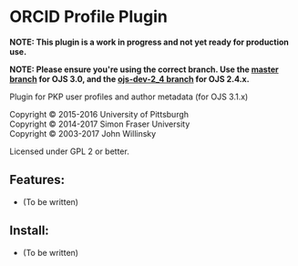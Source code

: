 # ORCID Profile Plugin

**NOTE: This plugin is a work in progress and not yet ready for production use.**

**NOTE: Please ensure you're using the correct branch. Use the [master branch](https://github.com/asmecher/orcidProfile/tree/master) for OJS 3.0, and the [ojs-dev-2_4 branch](https://github.com/asmecher/orcidProfile/tree/ojs-dev-2_4) for OJS 2.4.x.**

Plugin for PKP user profiles and author metadata (for OJS 3.1.x)

Copyright © 2015-2016 University of Pittsburgh
<br />Copyright © 2014-2017 Simon Fraser University
<br />Copyright © 2003-2017 John Willinsky

Licensed under GPL 2 or better.

## Features:
 * (To be written)

## Install:

 * (To be written)
